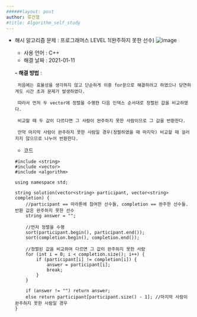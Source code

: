 ```yaml
---
######layout: post
author: 류건열
#title: Algorithm_self_study
---
```



-  해시 알고리즘 문제 : 프로그래머스 LEVEL 1(완주하지 못한 선수)
![image](https://user-images.githubusercontent.com/34560965/104139040-fd7a4200-53eb-11eb-9348-d69fd498744b.png)
    - 사용 언어 : C++
    - 해결 날짜 : 2021-01-11

    **- 해결 방법** : 

        처음에는 효율성을 생각하지 않고 단순하게 이중 for문으로 해결하려고 하였으나 당연하게도 시간 초과 문제가 발생하였다. 
        
        따라서 먼저 두 vector에 정렬을 수행한 다음 인덱스 순서대로 정렬된 값을 비교하였다. 
        
        비교할 때 두 값이 다르다면 그 사람이 완주하지 못한 사람이므로 그 값을 반환한다. 
        
        만약 마지막 사람이 완주하지 못한 사람일 경우(정렬하였을 때 마지막) 비교할 때 걸러지지 않으므로 나누어 반환한다.

	- 코드	

    ```
    #include <string>
    #include <vector>
    #include <algorithm>

    using namespace std;

    string solution(vector<string> participant, vector<string> completion) {
        //participant == 마라톤에 참여한 선수들, completion == 완주한 선수들. 반환 값은 완주하지 못한 선수
        string answer = "";

        //먼저 정렬을 수행
        sort(participant.begin(), participant.end());
        sort(completion.begin(), completion.end());

        //정렬된 값을 비교하여 다르면 그 값이 완주하지 못한 사람
        for (int i = 0; i < completion.size(); i++) {
            if (participant[i] != completion[i]) {
                answer = participant[i];
                break;
            }
        }

        if (answer != "") return answer;
        else return participant[participant.size() - 1]; //마지막 사람이 완주하지 못한 사람일 경우
    }
    ```
